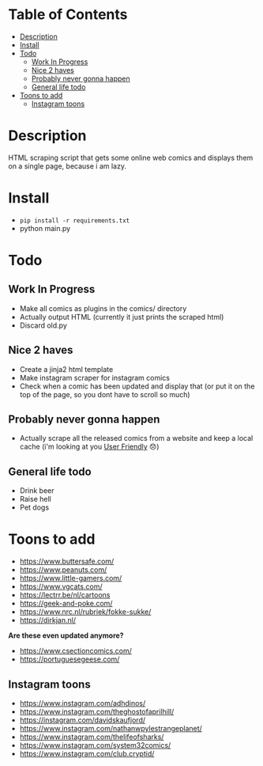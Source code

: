 # Table of Contents
- [Description](#description)
- [Install](#install)
- [Todo](#todo)
  * [Work In Progress](#work-in-progress)
  * [Nice 2 haves](#nice-2-haves)
  * [Probably never gonna happen](#probably-never-gonna-happen)
  * [General life todo](#general-life-todo)
- [Toons to add](#toons-to-add)
  * [Instagram toons](#instagram-toons)

# Description
HTML scraping script that gets some online web comics and displays them on a single page, because i am lazy.

# Install
- `pip install -r requirements.txt`
- python main.py

# Todo

## Work In Progress
- Make all comics as plugins in the comics/ directory 
- Actually output HTML (currently it just prints the scraped html)
- Discard old.py

## Nice 2 haves
- Create a jinja2 html template
- Make instagram scraper for instagram comics
- Check when a comic has been updated and display that (or put it on the top of the page, so you dont have to scroll so much)

## Probably never gonna happen
- Actually scrape all the released comics from a website and keep a local cache (i'm looking at you [User Friendly](https://en.wikipedia.org/wiki/User_Friendly) &#128542;)

## General life todo
- Drink beer
- Raise hell
- Pet dogs

# Toons to add
- https://www.buttersafe.com/
- https://www.peanuts.com/
- https://www.little-gamers.com/
- https://www.vgcats.com/
- https://lectrr.be/nl/cartoons
- https://geek-and-poke.com/
- https://www.nrc.nl/rubriek/fokke-sukke/
- https://dirkjan.nl/

**Are these even updated anymore?**
- https://www.csectioncomics.com/ 
- https://portuguesegeese.com/

## Instagram toons

- https://www.instagram.com/adhdinos/
- https://www.instagram.com/theghostofaprilhill/
- https://instagram.com/davidskaufjord/
- https://www.instagram.com/nathanwpylestrangeplanet/
- https://www.instagram.com/thelifeofsharks/
- https://www.instagram.com/system32comics/
- https://www.instagram.com/club.cryptid/
